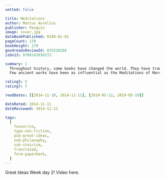 ```yaml
---
vetted: false

title: Meditations
author: Marcus Aurelius
publisher: Penguin
image: cover.jpg
dateBookPublished: 0180-01-01
pageCount: 170
bookHeight: 179
goodreadsReviewId: 831528204
isbn13: 9780143036272

summary: |
  Throughout history, some books have changed the world. They have transformed the way we see ourselves—and each other. They have inspired debate, dissent, war and revolution. They have enlightened, outraged, provoked and comforted. They have enriched lives—and destroyed them.Now, Penguin brings you the works of the great thinkers, pioneers, radicals and visionaries whose ideas shook civilization, and helped make us who we are. Penguin's Great Ideas series features twelve groundbreaking works by some of history's most prodigious thinkers, and each volume is beautifully packaged with a unique type-drive design that highlights the bookmaker's art. Offering great literature in great packages at great prices, this series is ideal for those readers who want to explore and savor the Great Ideas that have shaped the world.
  Few ancient works have been as influential as the Meditations of Marcus Aurelius, philosopher and emperor of Rome (A.D. 161–180). A series of spiritual exercises filled with wisdom, practical guidance, and profound understanding of human behavior, it remains one of the greatest works of spiritual and ethical reflection ever written. Marcus’s insights and advice—on everything from living in the world to coping with adversity and interacting with others—have made the Meditations required reading for statesmen and philosophers alike, while generations of ordinary readers have responded to the straightforward intimacy of his style. For anyone who struggles to reconcile the demands of leadership with a concern for personal integrity and spiritual well-being, the Meditations remains as relevant now as it was two thousand years ago.

rating5: 5
rating7: 7

readDates: [[2014-11-10, 2014-11-11], [2019-05-12, 2019-05-19]]

dateRated: 2014-11-11
dateReviewed: 2014-11-11

tags:
  [
    favourite,
    type-non-fiction,
    pub-great-ideas,
    sub-philosophy,
    sub-stoicism,
    translated,
    form-paperback,
  ]
---
```


Great Ideas Week day 2! Video here.
